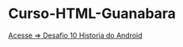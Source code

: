 # Curso-HTML-Guanabara
 
<a href="[desafios/ex017_desafio/des010/desafio10.html](https://wandersonhrodrigues.github.io/Curso-HTML-Guanabara/desafios/ex017_desafio/des010/desafio10.html)https://wandersonhrodrigues.github.io/Curso-HTML-Guanabara/desafios/ex017_desafio/des010/desafio10.html">Acesse => Desafio 10 Historia do Android</a>
